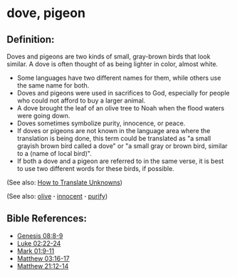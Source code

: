 # dove, pigeon #

## Definition: ##

Doves and pigeons are two kinds of small, gray-brown birds that look similar. A dove is often thought of as being lighter in color, almost white.

* Some languages have two different names for them, while others use the same name for both.
* Doves and pigeons were used in sacrifices to God, especially for people who could not afford to buy a larger animal.
* A dove brought the leaf of an olive tree to Noah when the flood waters were going down.
* Doves sometimes symbolize purity, innocence, or peace.
* If doves or pigeons are not known in the language area where the translation is being done, this term could be translated as "a small grayish brown bird called a dove" or "a small gray or brown bird, similar to a (name of local bird)".
* If both a dove and a pigeon are referred to in the same verse, it is best to use two different words for these birds, if possible.

(See also: [How to Translate Unknowns](https://git.door43.org/Door43/en-ta-translate-vol1/src/master/content/translate_unknown.md))

(See also: [olive](../other/olive.md) **·** [innocent](../kt/innocent.md) **·** [purify](../kt/purify.md))

## Bible References: ##

* [Genesis 08:8-9](https://door43.org/en/bible/notes/gen/08/08)
* [Luke 02:22-24](https://door43.org/en/bible/notes/luk/02/22)
* [Mark 01:9-11](https://door43.org/en/bible/notes/mrk/01/09)
* [Matthew 03:16-17](https://door43.org/en/bible/notes/mat/03/16)
* [Matthew 21:12-14](https://door43.org/en/bible/notes/mat/21/12)

